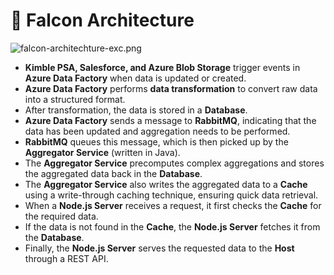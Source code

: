 # 🚀 Falcon Architecture


![falcon-architechture-exc.png](https://prod-files-secure.s3.us-west-2.amazonaws.com/2218d451-9074-449a-9e14-4ae157871206/1c5c9930-f6f6-4a85-9a15-81a64569ec14/falcon-architechture-exc.png?X-Amz-Algorithm=AWS4-HMAC-SHA256&X-Amz-Content-Sha256=UNSIGNED-PAYLOAD&X-Amz-Credential=ASIAZI2LB466ZN7DOM3A%2F20250209%2Fus-west-2%2Fs3%2Faws4_request&X-Amz-Date=20250209T005340Z&X-Amz-Expires=3600&X-Amz-Security-Token=IQoJb3JpZ2luX2VjEIH%2F%2F%2F%2F%2F%2F%2F%2F%2F%2FwEaCXVzLXdlc3QtMiJGMEQCIFQEVbeTGKzY5JdtpYh%2BjVKzxWeQ4mI6Ik4BmQRh9MM4AiAYhX9aYk4%2BemDe65SkFu9Gq4snoumnGE0wsnxF0H%2FKAiqIBAia%2F%2F%2F%2F%2F%2F%2F%2F%2F%2F8BEAAaDDYzNzQyMzE4MzgwNSIMno9chEcYS%2FynPAlcKtwDmNTaLaeeS4QQq9WuUZCLQDOa4vJwyYJ7oXAZrZwReHS1IDyXQVDyj%2F2cFTwxwkK0fD5tPoDgUlVKgNXfWraRYRpw2aYNnCvxkHzPEb1i6s6l9sM49Z2zJjvalDMbPMMuEkYlextpU9UtrERwoWb023Z9vScPNxD3Jx36V3U4TV6BreZ9foH8A%2BkDqZvhOwRsIwZL72TtIEWCkBAU0ak1YMhMJ29LEEgmAOKY1YMSxsrS%2BilnQS%2FVZUosR4lVZDPWuKgYtc6z1NwUwZzo%2BH3zbpXXCbT05hR2N3k5ZkiRqF3roDPArngybxwbJLmr4QwSrlwZ4AJxgtrFRv2AUfN2XwdDMBGYcyX3OM6pK0X%2FICA3PIQf8VgkhRfUx6ZWLyqlMFDkFl1ed1%2BjbbutejuviOPJe5qEb5PWaMkrp%2Byq1MLvli%2F%2FaMt5P%2BShu7KJ6uZxAqGB%2BD3e0ODiKMilcI8ESk6YS0169ZoT1GcRPOe5v4HBfvkuMWBWg0tqsDFbL6EqavmF%2BwKyC2lsm74%2BFdjoWACvArzXcxFkIIHtjMRl6owld4lKDiyEhOTuaSv0A67SkReos2c1Z8lDpldKPmAKY1EfFgxhWz7TuaiMLAHlX3Qs9JnQahYY4y3rtYgwu%2FOfvQY6pgEKCH%2FB3cIMVm2p88zWm9Kt2biUHbjtgI8Br9rv%2BmbPEUjSOIZa3TfSh9il6DBteAxZHqktXjkItQIIGCEG%2Frug27ePGtWDKyrQOrg%2FEfSEBIODgcctFJKkWXGkQwgqsnP1UVzK2qIo5U79rm1DUFpE9OwCz%2BRAOqtcF8vs2kQ5%2FrmPkcNwuwi3cEzY4J%2Fm5mcKZz2G86hQI%2B2aOITiCjkZItS4gwUJ&X-Amz-Signature=cb9db28449785ba25b3bba5eb515525d12eaa5edb677a456a674ab4d9af73235&X-Amz-SignedHeaders=host&x-id=GetObject)

- **Kimble PSA, Salesforce, and Azure Blob Storage** trigger events in **Azure Data Factory** when data is updated or created.
- **Azure Data Factory** performs **data transformation** to convert raw data into a structured format.
- After transformation, the data is stored in a **Database**.
- **Azure Data Factory** sends a message to **RabbitMQ**, indicating that the data has been updated and aggregation needs to be performed.
- **RabbitMQ** queues this message, which is then picked up by the **Aggregator Service** (written in Java).
- The **Aggregator Service** precomputes complex aggregations and stores the aggregated data back in the **Database**.
- The **Aggregator Service** also writes the aggregated data to a **Cache** using a write-through caching technique, ensuring quick data retrieval.
- When a **Node.js Server** receives a request, it first checks the **Cache** for the required data.
- If the data is not found in the **Cache**, the **Node.js Server** fetches it from the **Database**.
- Finally, the **Node.js Server** serves the requested data to the **Host** through a REST API.

